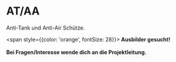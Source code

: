 # AT/AA

Anti-Tank und Anti-Air Schütze.


<span style={{color: 'orange', fontSize: 28}}><b>
Ausbilder gesucht! <br></br>
Bei Fragen/Interesse wende dich an die Projektleitung.
</b></span>